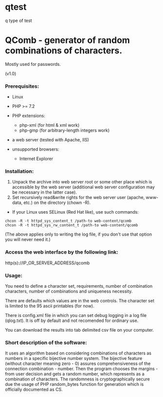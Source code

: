 # qtest
q type of test
# QComb - generator of random combinations of characters.
Mostly used for passwords.

(v1.0)

### Prerequisites:
- Linux
- PHP >= 7.2
- PHP extensions:
  - php-xml (for html & xml work)
  - php-gmp (for arbitrary-length integers work)

- a web server (tested with Apache, IIS)
- unsupported browsers:
  - Internet Explorer

### Installation:

1. Unpack the archive into web server root or some other place which is accessible by the web server (additional web server configuration may be necessary in the latter case).
2. Set recursively read&write rights for the web server user (apache, www-data, etc.) on the directory (chown -R).
  - If your Linux uses SELinux (Red Hat like), use such commands:
```
chcon -R -t httpd_sys_content_t /path-to web-content/qcomb
chcon -R -t httpd_sys_rw_content_t /path-to web-content/qcomb
```
(The above applies only to writing the log file, if you don't use that option you will never need it.)

### Access the web interface by the following link:

http(s)://IP_OR_SERVER_ADDRESS/qcomb

### Usage:

You need to define a character set, requirements, number of combination characters, number of combinations and uniqueness necessity.

There are defaults which values are in the web controls. The character set is limited to the 95 ascii printables (for now).

There is config.xml file in which you can set debug logging in a log file (qlog.txt). It is off by default and not recomended for ordinary use.

You can download the results into tab delimited csv file on your computer.

### Short description of the software:

It uses an algorithm based on considering combinations of characters as numbers in a specific bijective number system.
The bijective feature (without character meaning zero - 0) assures comprehensiveness of the connection combination - number.
Then the program chooses the margins - from user decision and gets a random number, which represents as a combination of characters.
The randomness is cryptographically secure due the usage of PHP random_bytes function for generation which is officially documented as CS.
